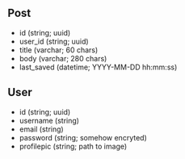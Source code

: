 ## Post

- id (string; uuid)
- user_id (string; uuid)
- title (varchar; 60 chars)
- body (varchar; 280 chars)
- last_saved (datetime; YYYY-MM-DD hh:mm:ss)

## User

- id (string; uuid)
- username (string)
- email (string)
- password (string; somehow encryted)
- profilepic (string; path to image)